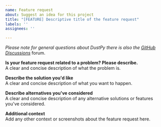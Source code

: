 ```yaml
---
name: Feature request
about: Suggest an idea for this project
title: "[FEATURE] Descriptive title of the feature request"
labels: ''
assignees: ''

---
```


*Please note for general questions about DustPy there is also the [GitHub Discussions](https://github.com/stammler/dustpy/discussions)* forum.


**Is your feature request related to a problem? Please describe.**  
A clear and concise description of what the problem is.

**Describe the solution you'd like**  
A clear and concise description of what you want to happen.

**Describe alternatives you've considered**  
A clear and concise description of any alternative solutions or features you've considered.

**Additional context**  
Add any other context or screenshots about the feature request here.
